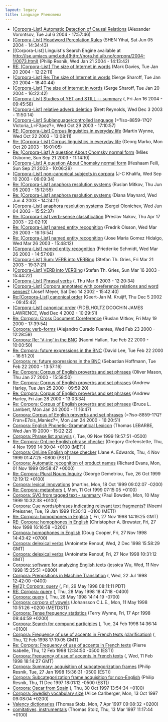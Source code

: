 ```yaml
---
layout: legacy
title: Language Phenomena
---
```

* [[Corpora-List] Automatic Detection of Causal Relations](http://nora.hd.uib.no/corpora/2004-2/0145.html) (Alexander Vorontsov, Tue Jul 6 2004 - 17:57:46)
* [[Corpora-List] Headword Percolation Rules](http://nora.hd.uib.no/corpora/2004-2/0072.html) (SHEN Yihai, Sat Jun 05 2004 - 14:34:43)
* [[Corpora-List] Linguist's Search Engine available at http://lse.umiacs.umd.edu](http://nora.hd.uib.no/corpora/2004-1/0073.html) (Philip Resnik, Wed Jan 21 2004 - 14:13:42)
* [RE: [Corpora-List] The size of Internet in words](http://nora.hd.uib.no/corpora/2004-1/0059.html) (Mark Davies, Tue Jan 20 2004 - 12:22:11)
* [[Corpora-List] Re: The size of Internet in words](http://nora.hd.uib.no/corpora/2004-1/0058.html) (Serge Sharoff, Tue Jan 20 2004 - 18:40:44)
* [[Corpora-List] The size of Internet in words](http://nora.hd.uib.no/corpora/2004-1/0056.html) (Serge Sharoff, Tue Jan 20 2004 - 16:22:42)
* [[Corpora-List] Studies of YET and STILL -- summary](http://nora.hd.uib.no/corpora/2004-1/0044.html) (, Fri Jan 16 2004 - 09:45:58)
* [[Corpora-List] relative adverb deletion](http://nora.hd.uib.no/corpora/2003-2/0270.html) (Brett Reynolds, Wed Dec 3 2003 - 11:50:14)
* [[Corpora-List] Sublanguage/controlled language](http://nora.hd.uib.no/corpora/2003-2/0147.html) (=?iso-8859-1?Q?Victoria_L=F3pez?=, Wed Oct 29 2003 - 17:10:57)
* [RE: [Corpora-List] Corpus linguistics in everyday life](http://nora.hd.uib.no/corpora/2003-2/0118.html) (Martin Wynne, Wed Oct 22 2003 - 13:08:11)
* [Re: [Corpora-List] Corpus linguistics in everyday life](http://nora.hd.uib.no/corpora/2003-2/0117.html) (Georg Marko, Mon Oct 20 2003 - 16:01:05)
* [Re: [Corpora-List] A question About Chomsky normal form](http://nora.hd.uib.no/corpora/2003-2/0034.html) (Miles Osborne, Sun Sep 21 2003 - 11:14:10)
* [[Corpora-List] A question About Chomsky normal form](http://nora.hd.uib.no/corpora/2003-2/0033.html) (Heshaam Feili, Sun Sep 21 2003 - 10:06:29)
* [[Corpora-List] non-canonical subjects in corpora](http://nora.hd.uib.no/corpora/2003-2/0021.html) (J-C Khalifa, Wed Sep 10 2003 - 09:09:34)
* [Re: [Corpora-List] anaphora resolution systems](http://nora.hd.uib.no/corpora/2003-1/0494.html) (Ruslan Mitkov, Thu Jun 05 2003 - 15:12:55)
* [Re: [Corpora-List] anaphora resolution systems](http://nora.hd.uib.no/corpora/2003-1/0490.html) (Diana Maynard, Wed Jun 4 2003 - 14:24:11)
* [[Corpora-List] anaphora resolution systems](http://nora.hd.uib.no/corpora/2003-1/0488.html) (Sergei Olonichev, Wed Jun 04 2003 - 15:52:37)
* [Re: [Corpora-List] verb-sense classification](http://nora.hd.uib.no/corpora/2003-1/0333.html) (Preslav Nakov, Thu Apr 17 2003 - 22:02:19)
* [Re: [Corpora-List] named entity recognition](http://nora.hd.uib.no/corpora/2003-1/0259.html) (Fredrik Olsson, Wed Mar 26 2003 - 16:16:54)
* [Re: [Corpora-List] named entity recognition](http://nora.hd.uib.no/corpora/2003-1/0258.html) (Jose Maria Gomez Hidalgo, Wed Mar 26 2003 - 15:48:12)
* [[Corpora-List] named entity recognition](http://nora.hd.uib.no/corpora/2003-1/0257.html) (Friederike Schmidt, Wed Mar 26 2003 - 14:57:09)
* [[Corpora-List] Sum: VERB into VERBing](http://nora.hd.uib.no/corpora/2003-1/0246.html) (Stefan Th. Gries, Fri Mar 21 2003 - 19:37:21)
* [[Corpora-List] VERB into VERBing](http://nora.hd.uib.no/corpora/2003-1/0226.html) (Stefan Th. Gries, Sun Mar 16 2003 - 15:44:22)
* [[Corpora-List] Phrasal verbs](http://nora.hd.uib.no/corpora/2003-1/0177.html) (, Thu Mar 6 2003 - 12:20:34)
* [[Corpora-List] Corpora annotated with coreference relations and word senses?](http://nora.hd.uib.no/corpora/2002-4/0232.html) (Josef Meyer, Sat Dec 14 2002 - 15:42:40)
* [Re:[Corpora-List] canonical order](http://nora.hd.uib.no/corpora/2002-4/0212.html) (Geert-Jan M. Kruijff, Thu Dec 5 2002 - 09:45:42)
* [[Corpora-List] canonical order](http://nora.hd.uib.no/corpora/2002-4/0211.html) (FIDELHOLTZ DOOCHIN JAMES LAWRENCE, Wed Dec 4 2002 - 10:29:51)
* [Re: Corpora: Cross Document Coreference](http://nora.hd.uib.no/corpora/2000-2/0186.html) (Ruslan Mitkov, Fri May 19 2000 - 17:39:54)
* [Corpora: verb-forms](http://nora.hd.uib.no/corpora/2000-1/0212.html) (Alejandro Curado Fuentes, Wed Feb 23 2000 - 12:28:59)
* [Corpora: Re: 'V-ing' in the BNC](http://nora.hd.uib.no/corpora/2000-1/0208.html) (Naomi Hallan, Tue Feb 22 2000 - 10:00:50)
* [Re: Corpora: future expressions in the BNC](http://nora.hd.uib.no/corpora/2000-1/0206.html) (David Lee, Tue Feb 22 2000 - 16:51:20)
* [Corpora: re: future expressions in the BNC](http://nora.hd.uib.no/corpora/2000-1/0201.html) (Sebastian Hoffmann, Tue Feb 22 2000 - 13:57:16)
* [Re: Corpora: Corpus of English proverbs and set phrases](http://nora.hd.uib.no/corpora/2000-1/0071.html) (Oliver Mason, Thu Jan 27 2000 - 15:58:50)
* [Re: Corpora: Corpus of English proverbs and set phrases](http://nora.hd.uib.no/corpora/2000-1/0062.html) (Andrew Harley, Tue Jan 25 2000 - 09:59:20)
* [Re: Corpora: Corpus of English proverbs and set phrases](http://nora.hd.uib.no/corpora/2000-1/0062.html) (Andrew Harley, Fri Jan 28 2000 - 13:03:34)
* [Re: Corpora: Corpus of English proverbs and set phrases](http://nora.hd.uib.no/corpora/2000-1/0058.html) (Bruce L. Lambert, Mon Jan 24 2000 - 11:16:47)
* [Corpora: Corpus of English proverbs and set phrases](http://nora.hd.uib.no/corpora/2000-1/0057.html) (=?iso-8859-1?Q?Fran=E7ois_Maniez?=, Mon Jan 24 2000 - 16:20:51)
* [Corpora: English Phonetic-Grammatical Lexicon](http://nora.hd.uib.no/corpora/2000-1/0049.html) (Thomas LEBARBE, Wed Jan 19 2000 - 15:22:22)
* [Corpora: Phrase list analysis](http://nora.hd.uib.no/corpora/1999-4/0036.html) (, Tue, 09 Nov 1999 19:57:51 -0500)
* [Re: Corpora: OnLine English phrase checker](http://nora.hd.uib.no/corpora/1999-4/0010.html) (Gregory Grefenstette, Thu, 4 Nov 1999 14:30:04 +0100 (MET))
* [Corpora: OnLine English phrase checker](http://nora.hd.uib.no/corpora/1999-4/0009.html) (Jane A. Edwards, Thu, 4 Nov 1999 01:47:25 -0800 (PST))
* [Corpora: Automatic recognition of product names](http://nora.hd.uib.no/corpora/1999-3/0445.html) (Richard Evans, Mon, 01 Nov 1999 09:58:47 +0000)
* [Re: Corpora: Plural Nouns Inquiry](http://nora.hd.uib.no/corpora/1999-3/0430.html) (George Demetriou, Tue, 26 Oct 1999 12:19:12 +0100)
* [Corpora: lexical innovations](http://nora.hd.uib.no/corpora/1999-3/0404.html) (martins, Mon, 18 Oct 1999 09:02:07 -0200)
* [Re: Corpora: metaphors](http://nora.hd.uib.no/corpora/1999-3/0377.html) (, Mon, 11 Oct 1999 07:15:05 +0100)
* [Corpora: SVO from tagged text - summary](http://nora.hd.uib.no/corpora/1999-3/0016.html) (Paul Bowden, Mon, 10 May 1999 10:32:38 +0100)
* [Corpora: Cue words/phrases indicating relevant text fragments?](http://nora.hd.uib.no/corpora/1999-1/0007.html) (Noemi Preissner, Tue, 19 Jan 1999 11:30:13 +0100 (MET))
* [Re: Corpora: homophones in English](http://nora.hd.uib.no/corpora/1998-4/0115.html) (, Fri, 27 Nov 1998 14:19:25 GMT)
* [RE: Corpora: homophones in English](http://nora.hd.uib.no/corpora/1998-4/0113.html) (Christopher A. Brewster, Fri, 27 Nov 1998 16:16:58 +0200)
* [Corpora: homophones in English](http://nora.hd.uib.no/corpora/1998-4/0112.html) (Doug Cooper, Fri, 27 Nov 1998 14:43:42 +0700)
* [Corpora: delexical verbs](http://nora.hd.uib.no/corpora/1998-4/0111.html) (Antoinette Renouf, Wed, 2 Dec 1998 15:58:29 GMT)
* [Corpora: delexical verbs](http://nora.hd.uib.no/corpora/1998-4/0111.html) (Antoinette Renouf, Fri, 27 Nov 1998 10:31:12 GMT)
* [Corpora: software for analyzing English texts](http://nora.hd.uib.no/corpora/1998-4/0090.html) (jessica Wu, Wed, 11 Nov 1998 15:35:51 +0800)
* [Corpora: Prepositions in Machine Translation](http://nora.hd.uib.no/corpora/1998-3/0021.html) (, Wed, 22 Jul 1998 12:42:00 -0400)
* [Re[2]: Corpora: query](http://nora.hd.uib.no/corpora/1998-2/0110.html) (, Fri, 29 May 1998 08:11:11 PDT)
* [RE: Corpora: query](http://nora.hd.uib.no/corpora/1998-2/0106.html) (, Thu, 28 May 1998 18:47:18 -0400)
* [Corpora: query](http://nora.hd.uib.no/corpora/1998-2/0105.html) (, Thu, 28 May 1998 14:14:19 -0700)
* [Corpora: corpora of vowels](http://nora.hd.uib.no/corpora/1998-2/0083.html) (Johansson C.L.E., Mon, 11 May 1998 10:51:26 +0200 (METDST))
* [Corpora: Tense frequency statistics](http://nora.hd.uib.no/corpora/1998-2/0030.html) (Terry Wynne, Fri, 17 Apr 1998 09:44:59 +0200)
* [Corpora: Search for compund participles](http://nora.hd.uib.no/corpora/1998-1/0161.html) (, Tue, 24 Feb 1998 14:36:14 +0100)
* [Corpora: Frequency of use of accents in French texts (clarification)](http://nora.hd.uib.no/corpora/1998-1/0110.html) (, Thu, 12 Feb 1998 17:19:05 GMT)
* [Re: Corpora: Frequency of use of accents in French texts](http://nora.hd.uib.no/corpora/1998-1/0108.html) (Pierre Isabelle, Thu, 12 Feb 1998 12:34:50 -0500 (EST))
* [Corpora: Frequency of use of accents in French texts](http://nora.hd.uib.no/corpora/1998-1/0102.html) (, Wed, 11 Feb 1998 18:14:27 GMT)
* [Corpora: Summary: acquisition of subcategorization frames](http://nora.hd.uib.no/corpora/1998-1/0051.html) (Philip Resnik, Tue, 27 Jan 1998 15:36:31 -0500 (EST))
* [Corpora: Subcategorization frame acquisition for non-English](http://nora.hd.uib.no/corpora/1997-3/0192.html) (Philip Resnik, Thu, 11 Dec 1997 18:01:12 -0500 (EST))
* [Corpora: Oscar from Spain](http://nora.hd.uib.no/corpora/1997-3/0100.html) (, Thu, 30 Oct 1997 13:54:34 +0100)
* [Corpora: Swedish vocabulary size](http://nora.hd.uib.no/corpora/1997-3/0038.html) (Alice Carlberger, Mon, 13 Oct 1997 09:08:04 +0200)
* [Valency dictionaries](http://nora.hd.uib.no/corpora/1997-1/0192.html) (Thomas Stolz, Mon, 7 Apr 1997 09:08:32 +0200)
* [comitatives, instrumentals](http://nora.hd.uib.no/corpora/1997-1/0162.html) (Thomas Stolz, Thu, 13 Mar 1997 11:17:44 +0100)
